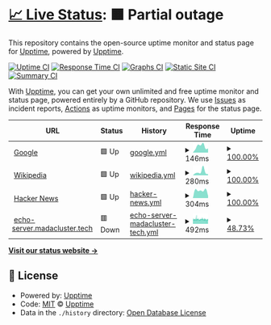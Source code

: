 # [📈 Live Status](https://demo.upptime.js.org): <!--live status--> **🟧 Partial outage**

This repository contains the open-source uptime monitor and status page for [Upptime](https://upptime.js.org), powered by [Upptime](https://github.com/upptime/upptime).

[![Uptime CI](https://github.com/cesarempathy/upptime/workflows/Uptime%20CI/badge.svg)](https://github.com/cesarempathy/upptime/actions?query=workflow%3A%22Uptime+CI%22)
[![Response Time CI](https://github.com/cesarempathy/upptime/workflows/Response%20Time%20CI/badge.svg)](https://github.com/cesarempathy/upptime/actions?query=workflow%3A%22Response+Time+CI%22)
[![Graphs CI](https://github.com/cesarempathy/upptime/workflows/Graphs%20CI/badge.svg)](https://github.com/cesarempathy/upptime/actions?query=workflow%3A%22Graphs+CI%22)
[![Static Site CI](https://github.com/cesarempathy/upptime/workflows/Static%20Site%20CI/badge.svg)](https://github.com/cesarempathy/upptime/actions?query=workflow%3A%22Static+Site+CI%22)
[![Summary CI](https://github.com/cesarempathy/upptime/workflows/Summary%20CI/badge.svg)](https://github.com/cesarempathy/upptime/actions?query=workflow%3A%22Summary+CI%22)

With [Upptime](https://upptime.js.org), you can get your own unlimited and free uptime monitor and status page, powered entirely by a GitHub repository. We use [Issues](https://github.com/upptime/upptime/issues) as incident reports, [Actions](https://github.com/cesarempathy/upptime/actions) as uptime monitors, and [Pages](https://demo.upptime.js.org) for the status page.

<!--start: status pages-->
<!-- This summary is generated by Upptime (https://github.com/upptime/upptime) -->
<!-- Do not edit this manually, your changes will be overwritten -->
<!-- prettier-ignore -->
| URL | Status | History | Response Time | Uptime |
| --- | ------ | ------- | ------------- | ------ |
| <img alt="" src="https://icons.duckduckgo.com/ip3/www.google.com.ico" height="13"> [Google](https://www.google.com) | 🟩 Up | [google.yml](https://github.com/cesarempathy/upptime/commits/HEAD/history/google.yml) | <details><summary><img alt="Response time graph" src="./graphs/google/response-time-week.png" height="20"> 146ms</summary><br><a href="https://cesarempathy.github.io/upptime/history/google"><img alt="Response time 130" src="https://img.shields.io/endpoint?url=https%3A%2F%2Fraw.githubusercontent.com%2Fcesarempathy%2Fupptime%2FHEAD%2Fapi%2Fgoogle%2Fresponse-time.json"></a><br><a href="https://cesarempathy.github.io/upptime/history/google"><img alt="24-hour response time 98" src="https://img.shields.io/endpoint?url=https%3A%2F%2Fraw.githubusercontent.com%2Fcesarempathy%2Fupptime%2FHEAD%2Fapi%2Fgoogle%2Fresponse-time-day.json"></a><br><a href="https://cesarempathy.github.io/upptime/history/google"><img alt="7-day response time 146" src="https://img.shields.io/endpoint?url=https%3A%2F%2Fraw.githubusercontent.com%2Fcesarempathy%2Fupptime%2FHEAD%2Fapi%2Fgoogle%2Fresponse-time-week.json"></a><br><a href="https://cesarempathy.github.io/upptime/history/google"><img alt="30-day response time 308" src="https://img.shields.io/endpoint?url=https%3A%2F%2Fraw.githubusercontent.com%2Fcesarempathy%2Fupptime%2FHEAD%2Fapi%2Fgoogle%2Fresponse-time-month.json"></a><br><a href="https://cesarempathy.github.io/upptime/history/google"><img alt="1-year response time 130" src="https://img.shields.io/endpoint?url=https%3A%2F%2Fraw.githubusercontent.com%2Fcesarempathy%2Fupptime%2FHEAD%2Fapi%2Fgoogle%2Fresponse-time-year.json"></a></details> | <details><summary><a href="https://cesarempathy.github.io/upptime/history/google">100.00%</a></summary><a href="https://cesarempathy.github.io/upptime/history/google"><img alt="All-time uptime 100.00%" src="https://img.shields.io/endpoint?url=https%3A%2F%2Fraw.githubusercontent.com%2Fcesarempathy%2Fupptime%2FHEAD%2Fapi%2Fgoogle%2Fuptime.json"></a><br><a href="https://cesarempathy.github.io/upptime/history/google"><img alt="24-hour uptime 100.00%" src="https://img.shields.io/endpoint?url=https%3A%2F%2Fraw.githubusercontent.com%2Fcesarempathy%2Fupptime%2FHEAD%2Fapi%2Fgoogle%2Fuptime-day.json"></a><br><a href="https://cesarempathy.github.io/upptime/history/google"><img alt="7-day uptime 100.00%" src="https://img.shields.io/endpoint?url=https%3A%2F%2Fraw.githubusercontent.com%2Fcesarempathy%2Fupptime%2FHEAD%2Fapi%2Fgoogle%2Fuptime-week.json"></a><br><a href="https://cesarempathy.github.io/upptime/history/google"><img alt="30-day uptime 99.93%" src="https://img.shields.io/endpoint?url=https%3A%2F%2Fraw.githubusercontent.com%2Fcesarempathy%2Fupptime%2FHEAD%2Fapi%2Fgoogle%2Fuptime-month.json"></a><br><a href="https://cesarempathy.github.io/upptime/history/google"><img alt="1-year uptime 99.99%" src="https://img.shields.io/endpoint?url=https%3A%2F%2Fraw.githubusercontent.com%2Fcesarempathy%2Fupptime%2FHEAD%2Fapi%2Fgoogle%2Fuptime-year.json"></a></details>
| <img alt="" src="https://icons.duckduckgo.com/ip3/en.wikipedia.org.ico" height="13"> [Wikipedia](https://en.wikipedia.org) | 🟩 Up | [wikipedia.yml](https://github.com/cesarempathy/upptime/commits/HEAD/history/wikipedia.yml) | <details><summary><img alt="Response time graph" src="./graphs/wikipedia/response-time-week.png" height="20"> 280ms</summary><br><a href="https://cesarempathy.github.io/upptime/history/wikipedia"><img alt="Response time 211" src="https://img.shields.io/endpoint?url=https%3A%2F%2Fraw.githubusercontent.com%2Fcesarempathy%2Fupptime%2FHEAD%2Fapi%2Fwikipedia%2Fresponse-time.json"></a><br><a href="https://cesarempathy.github.io/upptime/history/wikipedia"><img alt="24-hour response time 96" src="https://img.shields.io/endpoint?url=https%3A%2F%2Fraw.githubusercontent.com%2Fcesarempathy%2Fupptime%2FHEAD%2Fapi%2Fwikipedia%2Fresponse-time-day.json"></a><br><a href="https://cesarempathy.github.io/upptime/history/wikipedia"><img alt="7-day response time 280" src="https://img.shields.io/endpoint?url=https%3A%2F%2Fraw.githubusercontent.com%2Fcesarempathy%2Fupptime%2FHEAD%2Fapi%2Fwikipedia%2Fresponse-time-week.json"></a><br><a href="https://cesarempathy.github.io/upptime/history/wikipedia"><img alt="30-day response time 222" src="https://img.shields.io/endpoint?url=https%3A%2F%2Fraw.githubusercontent.com%2Fcesarempathy%2Fupptime%2FHEAD%2Fapi%2Fwikipedia%2Fresponse-time-month.json"></a><br><a href="https://cesarempathy.github.io/upptime/history/wikipedia"><img alt="1-year response time 211" src="https://img.shields.io/endpoint?url=https%3A%2F%2Fraw.githubusercontent.com%2Fcesarempathy%2Fupptime%2FHEAD%2Fapi%2Fwikipedia%2Fresponse-time-year.json"></a></details> | <details><summary><a href="https://cesarempathy.github.io/upptime/history/wikipedia">100.00%</a></summary><a href="https://cesarempathy.github.io/upptime/history/wikipedia"><img alt="All-time uptime 100.00%" src="https://img.shields.io/endpoint?url=https%3A%2F%2Fraw.githubusercontent.com%2Fcesarempathy%2Fupptime%2FHEAD%2Fapi%2Fwikipedia%2Fuptime.json"></a><br><a href="https://cesarempathy.github.io/upptime/history/wikipedia"><img alt="24-hour uptime 100.00%" src="https://img.shields.io/endpoint?url=https%3A%2F%2Fraw.githubusercontent.com%2Fcesarempathy%2Fupptime%2FHEAD%2Fapi%2Fwikipedia%2Fuptime-day.json"></a><br><a href="https://cesarempathy.github.io/upptime/history/wikipedia"><img alt="7-day uptime 100.00%" src="https://img.shields.io/endpoint?url=https%3A%2F%2Fraw.githubusercontent.com%2Fcesarempathy%2Fupptime%2FHEAD%2Fapi%2Fwikipedia%2Fuptime-week.json"></a><br><a href="https://cesarempathy.github.io/upptime/history/wikipedia"><img alt="30-day uptime 100.00%" src="https://img.shields.io/endpoint?url=https%3A%2F%2Fraw.githubusercontent.com%2Fcesarempathy%2Fupptime%2FHEAD%2Fapi%2Fwikipedia%2Fuptime-month.json"></a><br><a href="https://cesarempathy.github.io/upptime/history/wikipedia"><img alt="1-year uptime 100.00%" src="https://img.shields.io/endpoint?url=https%3A%2F%2Fraw.githubusercontent.com%2Fcesarempathy%2Fupptime%2FHEAD%2Fapi%2Fwikipedia%2Fuptime-year.json"></a></details>
| <img alt="" src="https://icons.duckduckgo.com/ip3/news.ycombinator.com.ico" height="13"> [Hacker News](https://news.ycombinator.com) | 🟩 Up | [hacker-news.yml](https://github.com/cesarempathy/upptime/commits/HEAD/history/hacker-news.yml) | <details><summary><img alt="Response time graph" src="./graphs/hacker-news/response-time-week.png" height="20"> 304ms</summary><br><a href="https://cesarempathy.github.io/upptime/history/hacker-news"><img alt="Response time 477" src="https://img.shields.io/endpoint?url=https%3A%2F%2Fraw.githubusercontent.com%2Fcesarempathy%2Fupptime%2FHEAD%2Fapi%2Fhacker-news%2Fresponse-time.json"></a><br><a href="https://cesarempathy.github.io/upptime/history/hacker-news"><img alt="24-hour response time 87" src="https://img.shields.io/endpoint?url=https%3A%2F%2Fraw.githubusercontent.com%2Fcesarempathy%2Fupptime%2FHEAD%2Fapi%2Fhacker-news%2Fresponse-time-day.json"></a><br><a href="https://cesarempathy.github.io/upptime/history/hacker-news"><img alt="7-day response time 304" src="https://img.shields.io/endpoint?url=https%3A%2F%2Fraw.githubusercontent.com%2Fcesarempathy%2Fupptime%2FHEAD%2Fapi%2Fhacker-news%2Fresponse-time-week.json"></a><br><a href="https://cesarempathy.github.io/upptime/history/hacker-news"><img alt="30-day response time 311" src="https://img.shields.io/endpoint?url=https%3A%2F%2Fraw.githubusercontent.com%2Fcesarempathy%2Fupptime%2FHEAD%2Fapi%2Fhacker-news%2Fresponse-time-month.json"></a><br><a href="https://cesarempathy.github.io/upptime/history/hacker-news"><img alt="1-year response time 477" src="https://img.shields.io/endpoint?url=https%3A%2F%2Fraw.githubusercontent.com%2Fcesarempathy%2Fupptime%2FHEAD%2Fapi%2Fhacker-news%2Fresponse-time-year.json"></a></details> | <details><summary><a href="https://cesarempathy.github.io/upptime/history/hacker-news">100.00%</a></summary><a href="https://cesarempathy.github.io/upptime/history/hacker-news"><img alt="All-time uptime 99.98%" src="https://img.shields.io/endpoint?url=https%3A%2F%2Fraw.githubusercontent.com%2Fcesarempathy%2Fupptime%2FHEAD%2Fapi%2Fhacker-news%2Fuptime.json"></a><br><a href="https://cesarempathy.github.io/upptime/history/hacker-news"><img alt="24-hour uptime 100.00%" src="https://img.shields.io/endpoint?url=https%3A%2F%2Fraw.githubusercontent.com%2Fcesarempathy%2Fupptime%2FHEAD%2Fapi%2Fhacker-news%2Fuptime-day.json"></a><br><a href="https://cesarempathy.github.io/upptime/history/hacker-news"><img alt="7-day uptime 100.00%" src="https://img.shields.io/endpoint?url=https%3A%2F%2Fraw.githubusercontent.com%2Fcesarempathy%2Fupptime%2FHEAD%2Fapi%2Fhacker-news%2Fuptime-week.json"></a><br><a href="https://cesarempathy.github.io/upptime/history/hacker-news"><img alt="30-day uptime 99.95%" src="https://img.shields.io/endpoint?url=https%3A%2F%2Fraw.githubusercontent.com%2Fcesarempathy%2Fupptime%2FHEAD%2Fapi%2Fhacker-news%2Fuptime-month.json"></a><br><a href="https://cesarempathy.github.io/upptime/history/hacker-news"><img alt="1-year uptime 99.92%" src="https://img.shields.io/endpoint?url=https%3A%2F%2Fraw.githubusercontent.com%2Fcesarempathy%2Fupptime%2FHEAD%2Fapi%2Fhacker-news%2Fuptime-year.json"></a></details>
| <img alt="" src="https://icons.duckduckgo.com/ip3/echo-server.madacluster.tech.ico" height="13"> [echo-server.madacluster.tech](https://echo-server.madacluster.tech) | 🟥 Down | [echo-server-madacluster-tech.yml](https://github.com/cesarempathy/upptime/commits/HEAD/history/echo-server-madacluster-tech.yml) | <details><summary><img alt="Response time graph" src="./graphs/echo-server-madacluster-tech/response-time-week.png" height="20"> 492ms</summary><br><a href="https://cesarempathy.github.io/upptime/history/echo-server-madacluster-tech"><img alt="Response time 524" src="https://img.shields.io/endpoint?url=https%3A%2F%2Fraw.githubusercontent.com%2Fcesarempathy%2Fupptime%2FHEAD%2Fapi%2Fecho-server-madacluster-tech%2Fresponse-time.json"></a><br><a href="https://cesarempathy.github.io/upptime/history/echo-server-madacluster-tech"><img alt="24-hour response time 496" src="https://img.shields.io/endpoint?url=https%3A%2F%2Fraw.githubusercontent.com%2Fcesarempathy%2Fupptime%2FHEAD%2Fapi%2Fecho-server-madacluster-tech%2Fresponse-time-day.json"></a><br><a href="https://cesarempathy.github.io/upptime/history/echo-server-madacluster-tech"><img alt="7-day response time 492" src="https://img.shields.io/endpoint?url=https%3A%2F%2Fraw.githubusercontent.com%2Fcesarempathy%2Fupptime%2FHEAD%2Fapi%2Fecho-server-madacluster-tech%2Fresponse-time-week.json"></a><br><a href="https://cesarempathy.github.io/upptime/history/echo-server-madacluster-tech"><img alt="30-day response time 492" src="https://img.shields.io/endpoint?url=https%3A%2F%2Fraw.githubusercontent.com%2Fcesarempathy%2Fupptime%2FHEAD%2Fapi%2Fecho-server-madacluster-tech%2Fresponse-time-month.json"></a><br><a href="https://cesarempathy.github.io/upptime/history/echo-server-madacluster-tech"><img alt="1-year response time 524" src="https://img.shields.io/endpoint?url=https%3A%2F%2Fraw.githubusercontent.com%2Fcesarempathy%2Fupptime%2FHEAD%2Fapi%2Fecho-server-madacluster-tech%2Fresponse-time-year.json"></a></details> | <details><summary><a href="https://cesarempathy.github.io/upptime/history/echo-server-madacluster-tech">48.73%</a></summary><a href="https://cesarempathy.github.io/upptime/history/echo-server-madacluster-tech"><img alt="All-time uptime 39.49%" src="https://img.shields.io/endpoint?url=https%3A%2F%2Fraw.githubusercontent.com%2Fcesarempathy%2Fupptime%2FHEAD%2Fapi%2Fecho-server-madacluster-tech%2Fuptime.json"></a><br><a href="https://cesarempathy.github.io/upptime/history/echo-server-madacluster-tech"><img alt="24-hour uptime 76.66%" src="https://img.shields.io/endpoint?url=https%3A%2F%2Fraw.githubusercontent.com%2Fcesarempathy%2Fupptime%2FHEAD%2Fapi%2Fecho-server-madacluster-tech%2Fuptime-day.json"></a><br><a href="https://cesarempathy.github.io/upptime/history/echo-server-madacluster-tech"><img alt="7-day uptime 48.73%" src="https://img.shields.io/endpoint?url=https%3A%2F%2Fraw.githubusercontent.com%2Fcesarempathy%2Fupptime%2FHEAD%2Fapi%2Fecho-server-madacluster-tech%2Fuptime-week.json"></a><br><a href="https://cesarempathy.github.io/upptime/history/echo-server-madacluster-tech"><img alt="30-day uptime 12.59%" src="https://img.shields.io/endpoint?url=https%3A%2F%2Fraw.githubusercontent.com%2Fcesarempathy%2Fupptime%2FHEAD%2Fapi%2Fecho-server-madacluster-tech%2Fuptime-month.json"></a><br><a href="https://cesarempathy.github.io/upptime/history/echo-server-madacluster-tech"><img alt="1-year uptime 39.49%" src="https://img.shields.io/endpoint?url=https%3A%2F%2Fraw.githubusercontent.com%2Fcesarempathy%2Fupptime%2FHEAD%2Fapi%2Fecho-server-madacluster-tech%2Fuptime-year.json"></a></details>

<!--end: status pages-->

[**Visit our status website →**](https://demo.upptime.js.org)

## 📄 License

- Powered by: [Upptime](https://github.com/upptime/upptime)
- Code: [MIT](./LICENSE) © [Upptime](https://upptime.js.org)
- Data in the `./history` directory: [Open Database License](https://opendatacommons.org/licenses/odbl/1-0/)
